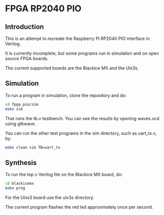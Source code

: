 # FPGA RP2040 PIO

## Introduction

This is an attempt to recreate the Raspberry Pi RP2040 PIO interface in Verilog.

It is currently incomplete, but some programs run in simulation and on open source FPGA boards.

The current supported boards are the Blackice MX and the Ulx3s.

## Simulation

To run a program in simulation, clone the repository and do:

```sh
cd fpga_pio/sim
make sim
```

That runs the tb.v testbench. You can see the results by opening waves.vcd using gtkwave.

You can run the other test programs in the sim directory, such as uart_tx.v, by:

```sh
make clean sim TB=uart_tx
```

## Synthesis

To run the top.v Verilog file on the Blackice MX board, do:

```sh
cd blackicemx
make prog
```

For the Ulxs3 board use the ulx3s directory.

The current program flashes the red led approximately once per second.
